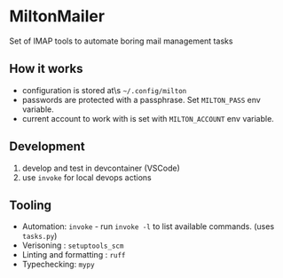 # MiltonMailer



Set of IMAP tools to automate boring mail management tasks

## How it works

* configuration is stored at\s `~/.config/milton`
* passwords are protected with a passphrase. Set `MILTON_PASS` env variable.
* current account to work with is set with `MILTON_ACCOUNT` env variable.



## Development


1. develop and test in devcontainer (VSCode)
2. use `invoke` for local devops actions

## Tooling

* Automation: `invoke` - run `invoke -l` to list available commands. (uses `tasks.py`)
* Verisoning : `setuptools_scm`
* Linting and formatting : `ruff`
* Typechecking: `mypy`
